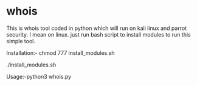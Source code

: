 # whois
This is whois tool coded in python which will run on kali linux and parrot security. I mean on linux.
just run bash script to install modules to run this simple tool.

Installation:- 
chmod 777 install_modules.sh

./install_modules.sh

Usage:-python3 whois.py

